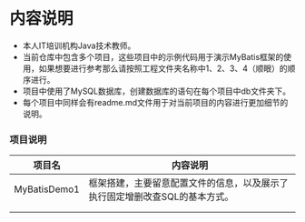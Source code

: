 # 内容说明

- 本人IT培训机构Java技术教师。
- 当前仓库中包含多个项目，这些项目中的示例代码用于演示MyBatis框架的使用，如果想要进行参考那么请按照工程文件夹名称中1、2、3、4（顺眼）的顺序进行。
- 项目中使用了MySQL数据库，创建数据库的语句在每个项目中db文件夹下。
- 每个项目中同样会有readme.md文件用于对当前项目的内容进行更加细节的说明。

### 项目说明

| 项目名       | 内容说明                                                     |
| ------------ | ------------------------------------------------------------ |
| MyBatisDemo1 | 框架搭建，主要留意配置文件的信息，以及展示了执行固定增删改查SQL的基本方式。 |
|              |                                                              |
|              |                                                              |

